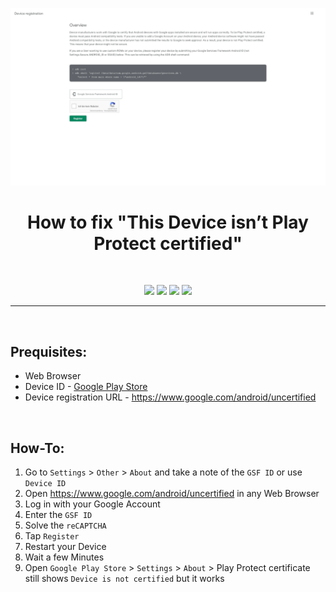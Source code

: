 <p align="center"><img src="https://github.com/K3V1991/Fix-This-Device-isnt-Play-Protect-certified/blob/main/Register-Device.png" width="800"></a>
<h1 align="center"><b>How to fix "This Device isn’t Play Protect certified"</b></h1>
<br />

<p align="center">
<a href="https://liberapay.com/K3V1991" alt="LiberaPay"><img src="https://img.shields.io/badge/Liberapay-F6C915?style=for-the-badge&logo=liberapay&logoColor=black" /></a>
<a href="https://ko-fi.com/k3v1991" alt="Ko-fi"><img src="https://img.shields.io/badge/Ko--fi-F16061?style=for-the-badge&logo=ko-fi&logoColor=white" /></a>
<a href="https://www.paypal.com/cgi-bin/webscr?cmd=_s-xclick&hosted_button_id=HW8B98TVDLKWA" alt="PayPal"><img src="https://img.shields.io/badge/PayPal-00457C?style=for-the-badge&logo=paypal&logoColor=white" /></a>
<a href="https://github.com/K3V1991/Donate-Crypto/blob/main/README.md" alt="Crypto"><img src="https://img.shields.io/badge/Bitcoin-000?style=for-the-badge&logo=bitcoin&logoColor=white" /></a>
</p>
<hr />
<br />

## Prequisites:
* Web Browser
* Device ID - [Google Play Store](https://play.google.com/store/apps/details?id=com.redphx.deviceid "Device ID")
* Device registration URL - https://www.google.com/android/uncertified
<br />

## How-To:
1. Go to ```Settings``` > ```Other``` > ```About``` and take a note of the ```GSF ID``` or use ```Device ID```
2. Open https://www.google.com/android/uncertified in any Web Browser
3. Log in with your Google Account
4. Enter the ```GSF ID```
5. Solve the ```reCAPTCHA```
6. Tap ```Register```
7. Restart your Device
8. Wait a few Minutes
9. Open ```Google Play Store``` > ```Settings``` > ```About``` > Play Protect certificate still shows ```Device is not certified``` but it works
